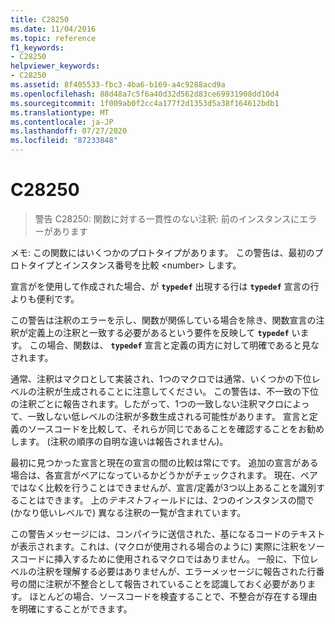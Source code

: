 ```yaml
---
title: C28250
ms.date: 11/04/2016
ms.topic: reference
f1_keywords:
- C28250
helpviewer_keywords:
- C28250
ms.assetid: 8f405533-fbc3-4ba6-b169-a4c9288acd9a
ms.openlocfilehash: 88d48a7c5f6a40d32d562d83ce69931908dd10d4
ms.sourcegitcommit: 1f009ab0f2cc4a177f2d1353d5a38f164612bdb1
ms.translationtype: MT
ms.contentlocale: ja-JP
ms.lasthandoff: 07/27/2020
ms.locfileid: "87233848"
---
```

# <a name="c28250"></a>C28250

> 警告 C28250: 関数に対する一貫性のない注釈: 前のインスタンスにエラーがあります

メモ: この関数にはいくつかのプロトタイプがあります。 この警告は、最初のプロトタイプとインスタンス番号を比較 \<number> します。

宣言がを使用して作成された場合、が **`typedef`** 出現する行は **`typedef`** 宣言の行よりも便利です。

この警告は注釈のエラーを示し、関数が関係している場合を除き、関数宣言の注釈が定義上の注釈と一致する必要があるという要件を反映して **`typedef`** います。 この場合、関数は、 **`typedef`** 宣言と定義の両方に対して明確であると見なされます。

通常、注釈はマクロとして実装され、1つのマクロでは通常、いくつかの下位レベルの注釈が生成されることに注意してください。 この警告は、不一致の下位の注釈ごとに報告されます。したがって、1つの一致しない注釈マクロによって、一致しない低レベルの注釈が多数生成される可能性があります。 宣言と定義のソースコードを比較して、それらが同じであることを確認することをお勧めします。 (注釈の順序の自明な違いは報告されません)。

最初に見つかった宣言と現在の宣言の間の比較は常にです。 追加の宣言がある場合は、各宣言がペアになっているかどうかがチェックされます。 現在、ペアではなく比較を行うことはできませんが、宣言/定義が3つ以上あることを識別することはできます。  上の*テキスト*フィールドには、2つのインスタンスの間で (かなり低いレベルで) 異なる注釈の一覧が含まれています。

この警告メッセージには、コンパイラに送信された、基になるコードのテキストが表示されます。これは、(マクロが使用される場合のように) 実際に注釈をソースコードに挿入するために使用されるマクロではありません。 一般に、下位レベルの注釈を理解する必要はありませんが、エラーメッセージに報告された行番号の間に注釈が不整合として報告されていることを認識しておく必要があります。 ほとんどの場合、ソースコードを検査することで、不整合が存在する理由を明確にすることができます。
